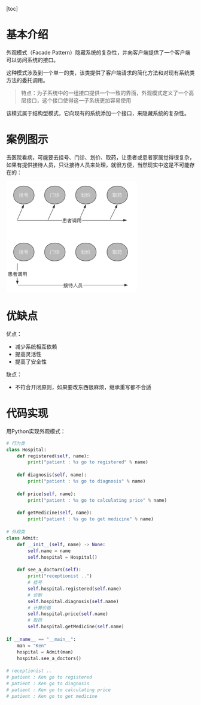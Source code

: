 [toc]

# 基本介绍

外观模式（Facade Pattern）隐藏系统的复杂性，并向客户端提供了一个客户端可以访问系统的接口。

这种模式涉及到一个单一的类，该类提供了客户端请求的简化方法和对现有系统类方法的委托调用。

> 特点：为子系统中的一组接口提供一个一致的界面，外观模式定义了一个高层接口，这个接口使得这一子系统更加容易使用

该模式属于结构型模式，它向现有的系统添加一个接口，来隐藏系统的复杂性。

# 案例图示

去医院看病，可能要去挂号、门诊、划价、取药，让患者或患者家属觉得很复杂，如果有提供接待人员，只让接待人员来处理，就很方便，当然现实中这是不可能存在的：

![image-20210624120358567](images/f29b7f3b076c02fb3eacc509634a97a5.png)

# 优缺点

优点：

- 减少系统相互依赖
- 提高灵活性
- 提高了安全性

缺点：

- 不符合开闭原则，如果要改东西很麻烦，继承重写都不合适

# 代码实现

用Python实现外观模式：

```python
# 行为类
class Hospital:
    def registered(self, name):
        print("patient : %s go to registered" % name)

    def diagnosis(self, name):
        print("patient : %s go to diagnosis" % name)

    def price(self, name):
        print("patient : %s go to calculating price" % name)

    def getMedicine(self, name):
        print("patient : %s go to get medicine" % name)

# 外观类
class Admit:
    def __init__(self, name) -> None:
        self.name = name
        self.hospital = Hospital()

    def see_a_doctors(self):
        print("receptionist ..")
        # 挂号
        self.hospital.registered(self.name)
        # 诊断
        self.hospital.diagnosis(self.name)
        # 计算价格
        self.hospital.price(self.name)
        # 取药
        self.hospital.getMedicine(self.name)

if __name__ == "__main__":
    man = "Ken"
    hospital = Admit(man)
    hospital.see_a_doctors()

# receptionist ..
# patient : Ken go to registered
# patient : Ken go to diagnosis
# patient : Ken go to calculating price
# patient : Ken go to get medicine

```

